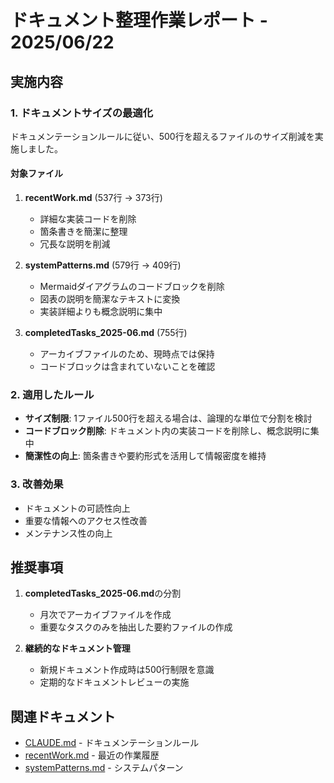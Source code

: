 # ドキュメント整理作業レポート - 2025/06/22

## 実施内容

### 1. ドキュメントサイズの最適化

ドキュメンテーションルールに従い、500行を超えるファイルのサイズ削減を実施しました。

#### 対象ファイル

1. **recentWork.md** (537行 → 373行)
   - 詳細な実装コードを削除
   - 箇条書きを簡潔に整理
   - 冗長な説明を削減

2. **systemPatterns.md** (579行 → 409行)
   - Mermaidダイアグラムのコードブロックを削除
   - 図表の説明を簡潔なテキストに変換
   - 実装詳細よりも概念説明に集中

3. **completedTasks_2025-06.md** (755行)
   - アーカイブファイルのため、現時点では保持
   - コードブロックは含まれていないことを確認

### 2. 適用したルール

- **サイズ制限**: 1ファイル500行を超える場合は、論理的な単位で分割を検討
- **コードブロック削除**: ドキュメント内の実装コードを削除し、概念説明に集中
- **簡潔性の向上**: 箇条書きや要約形式を活用して情報密度を維持

### 3. 改善効果

- ドキュメントの可読性向上
- 重要な情報へのアクセス性改善
- メンテナンス性の向上

## 推奨事項

1. **completedTasks_2025-06.md**の分割
   - 月次でアーカイブファイルを作成
   - 重要なタスクのみを抽出した要約ファイルの作成

2. **継続的なドキュメント管理**
   - 新規ドキュメント作成時は500行制限を意識
   - 定期的なドキュメントレビューの実施

## 関連ドキュメント

- [CLAUDE.md](../../../CLAUDE.md) - ドキュメンテーションルール
- [recentWork.md](../activeContext/recentWork.md) - 最近の作業履歴
- [systemPatterns.md](../../02_architecture/systemPatterns.md) - システムパターン